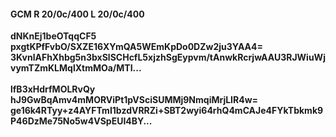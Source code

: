 #### GCM R 20/0c/400 L 20/0c/400
**dNKnEj1beOTqqCF5**<br/>**pxgtKPfFvbO/SXZE16XYmQA5WEmKpDo0DZw2ju3YAA4=**<br/>**3KvnlAFhXhbg5n3bxSlSCHcfL5xjzhSgEypvm/tAnwkRcrjwAAU3RJWiuWjvymTZmKLMqlXtmMOa/MTI...**<br/><br/>
**lfB3xHdrfMOLRvQy**<br/>**hJ9GwBqAmv4mMORViPt1pVSciSUMMj9NmqiMrjLIR4w=**<br/>**ge16k4RTyy+z4AYFTmI1bzdVRRZi+SBT2wyi64rhQ4mCAJe4FYkTbkmk9P46DzMe75No5w4VSpEUI4BY...**